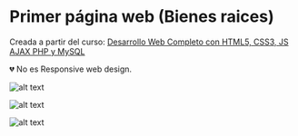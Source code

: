 # Primer página web (Bienes raices)


Creada a partir del curso: [Desarrollo Web Completo con HTML5, CSS3, JS AJAX PHP y MySQL](https://www.udemy.com/course/desarrollo-web-completo-con-html5-css3-js-php-y-mysql/?start=15)

:broken_heart: No es Responsive web design.

![alt text](https://imgur.com/yDG1hYc.png)

![alt text](https://imgur.com/hbH1H1W.png)

![alt text](https://imgur.com/Hyb3Y4U.png)
